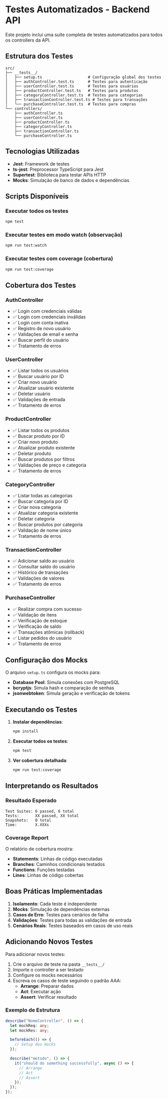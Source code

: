 # Testes Automatizados - Backend API

Este projeto inclui uma suíte completa de testes automatizados para todos os controllers da API.

## Estrutura dos Testes

```
src/
├── __tests__/
│   ├── setup.ts                    # Configuração global dos testes
│   ├── authController.test.ts      # Testes para autenticação
│   ├── userController.test.ts      # Testes para usuários
│   ├── productController.test.ts   # Testes para produtos
│   ├── categoryController.test.ts  # Testes para categorias
│   ├── transactionController.test.ts # Testes para transações
│   └── purchaseController.test.ts  # Testes para compras
└── controllers/
    ├── authController.ts
    ├── userController.ts
    ├── productController.ts
    ├── categoryController.ts
    ├── transactionController.ts
    └── purchaseController.ts
```

## Tecnologias Utilizadas

- **Jest**: Framework de testes
- **ts-jest**: Preprocessor TypeScript para Jest
- **Supertest**: Biblioteca para testar APIs HTTP
- **Mocks**: Simulação de banco de dados e dependências

## Scripts Disponíveis

### Executar todos os testes

```bash
npm test
```

### Executar testes em modo watch (observação)

```bash
npm run test:watch
```

### Executar testes com coverage (cobertura)

```bash
npm run test:coverage
```

## Cobertura dos Testes

### AuthController

- ✅ Login com credenciais válidas
- ✅ Login com credenciais inválidas
- ✅ Login com conta inativa
- ✅ Registro de novo usuário
- ✅ Validações de email e senha
- ✅ Buscar perfil do usuário
- ✅ Tratamento de erros

### UserController

- ✅ Listar todos os usuários
- ✅ Buscar usuário por ID
- ✅ Criar novo usuário
- ✅ Atualizar usuário existente
- ✅ Deletar usuário
- ✅ Validações de entrada
- ✅ Tratamento de erros

### ProductController

- ✅ Listar todos os produtos
- ✅ Buscar produto por ID
- ✅ Criar novo produto
- ✅ Atualizar produto existente
- ✅ Deletar produto
- ✅ Buscar produtos por filtros
- ✅ Validações de preço e categoria
- ✅ Tratamento de erros

### CategoryController

- ✅ Listar todas as categorias
- ✅ Buscar categoria por ID
- ✅ Criar nova categoria
- ✅ Atualizar categoria existente
- ✅ Deletar categoria
- ✅ Buscar produtos por categoria
- ✅ Validação de nome único
- ✅ Tratamento de erros

### TransactionController

- ✅ Adicionar saldo ao usuário
- ✅ Consultar saldo do usuário
- ✅ Histórico de transações
- ✅ Validações de valores
- ✅ Tratamento de erros

### PurchaseController

- ✅ Realizar compra com sucesso
- ✅ Validação de itens
- ✅ Verificação de estoque
- ✅ Verificação de saldo
- ✅ Transações atômicas (rollback)
- ✅ Listar pedidos do usuário
- ✅ Tratamento de erros

## Configuração dos Mocks

O arquivo `setup.ts` configura os mocks para:

- **Database Pool**: Simula conexões com PostgreSQL
- **bcryptjs**: Simula hash e comparação de senhas
- **jsonwebtoken**: Simula geração e verificação de tokens

## Executando os Testes

1. **Instalar dependências**:

   ```bash
   npm install
   ```

2. **Executar todos os testes**:

   ```bash
   npm test
   ```

3. **Ver cobertura detalhada**:
   ```bash
   npm run test:coverage
   ```

## Interpretando os Resultados

### Resultado Esperado

```
Test Suites: 6 passed, 6 total
Tests:       XX passed, XX total
Snapshots:   0 total
Time:        X.XXXs
```

### Coverage Report

O relatório de cobertura mostra:

- **Statements**: Linhas de código executadas
- **Branches**: Caminhos condicionais testados
- **Functions**: Funções testadas
- **Lines**: Linhas de código cobertas

## Boas Práticas Implementadas

1. **Isolamento**: Cada teste é independente
2. **Mocks**: Simulação de dependências externas
3. **Casos de Erro**: Testes para cenários de falha
4. **Validações**: Testes para todas as validações de entrada
5. **Cenários Reais**: Testes baseados em casos de uso reais

## Adicionando Novos Testes

Para adicionar novos testes:

1. Crie o arquivo de teste na pasta `__tests__/`
2. Importe o controller a ser testado
3. Configure os mocks necessários
4. Escreva os casos de teste seguindo o padrão AAA:
   - **Arrange**: Preparar dados
   - **Act**: Executar ação
   - **Assert**: Verificar resultado

### Exemplo de Estrutura

```typescript
describe("NomeController", () => {
  let mockReq: any;
  let mockRes: any;

  beforeEach(() => {
    // Setup dos mocks
  });

  describe("metodo", () => {
    it("should do something successfully", async () => {
      // Arrange
      // Act
      // Assert
    });
  });
});
```
